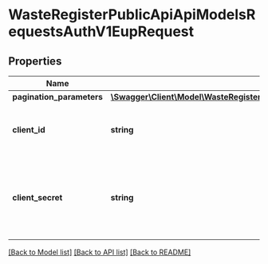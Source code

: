 # WasteRegisterPublicApiApiModelsRequestsAuthV1EupRequest

## Properties
Name | Type | Description | Notes
------------ | ------------- | ------------- | -------------
**pagination_parameters** | [**\Swagger\Client\Model\WasteRegisterPublicApiApiModelsRequestsAuthV1AuthPaginationParameters**](WasteRegisterPublicApiApiModelsRequestsAuthV1AuthPaginationParameters.md) |  | [optional] 
**client_id** | **string** | Id aplikacji integrującej się z systemem BDO | [optional] 
**client_secret** | **string** | Klucz autoryzacyjny (do pobrania po zalogowaniu się do aplikacji WWW) | [optional] 

[[Back to Model list]](../README.md#documentation-for-models) [[Back to API list]](../README.md#documentation-for-api-endpoints) [[Back to README]](../README.md)


